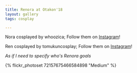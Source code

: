 ```yaml
---
title: Renora at Otakon'18
layout: gallery
tags: cosplay

---
```


Nora cosplayed by whoozica; Follow them on [Instagram](https://www.instagram.com/whoozica)!

Ren cosplayed by tomukuncosplay; Follow them on [Instagram](https://www.instagram.com/tomukuncosplay)!

*As if I need to specify who's Renora goals*

{% flickr_photoset 72157675466584898 "Medium" %}